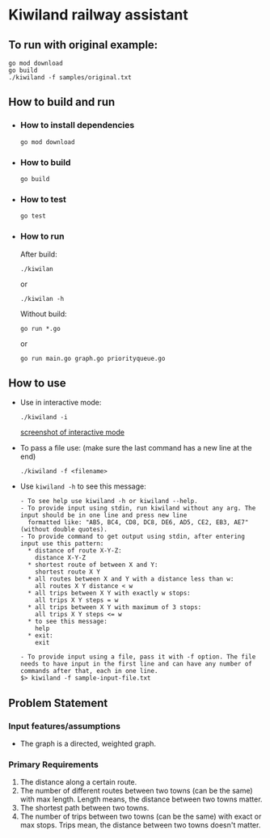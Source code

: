 # Kiwiland railway assistant
## To run with original example:
```
go mod download
go build
./kiwiland -f samples/original.txt
```

## How to build and run
- ### How to install dependencies
  ```
  go mod download
  ```

- ### How to build
  ```
  go build
  ```
- ### How to test
  ```
  go test
  ```
- ### How to run
  After build:
  ```
  ./kiwilan
  ```
  or 
  ```
  ./kiwilan -h
  ```
  Without build:
  ```
  go run *.go
  ```
  or 
  ```
  go run main.go graph.go priorityqueue.go
  ```

## How to use
- Use in interactive mode:
  ```
  ./kiwiland -i
  ```
  [screenshot of interactive mode](https://raw.githubusercontent.com/VahidMostofi/kiwiland/master/kiwkiland.png)
- To pass a file use: (make sure the last command has a new line at the end)
  ```
  ./kiwiland -f <filename>
  ```

- Use `kiwiland -h` to see this message:
  ```
  - To see help use kiwiland -h or kiwiland --help.
  - To provide input using stdin, run kiwiland without any arg. The input should be in one line and press new line
    formatted like: "AB5, BC4, CD8, DC8, DE6, AD5, CE2, EB3, AE7" (without double quotes).
  - To provide command to get output using stdin, after entering input use this pattern:
    * distance of route X-Y-Z:
      distance X-Y-Z
    * shortest route of between X and Y:
      shortest route X Y
    * all routes between X and Y with a distance less than w:
      all routes X Y distance < w
    * all trips between X Y with exactly w stops:
      all trips X Y steps = w
    * all trips between X Y with maximum of 3 stops:
      all trips X Y steps <= w 
    * to see this message:
      help
    * exit:
      exit

  - To provide input using a file, pass it with -f option. The file needs to have input in the first line and can have any number of commands after that, each in one line.
  $> kiwiland -f sample-input-file.txt
  ```

## Problem Statement
### Input features/assumptions
 - The graph is a directed, weighted graph.

### Primary Requirements
 1. The distance along a certain route.
 2. The number of different routes between two towns (can be the same) with max length. Length means, the distance between two towns matter.
 3. The shortest path between two towns.
 4. The number of trips between two towns (can be the same) with exact or max stops.
    Trips mean, the distance between two towns doesn't matter.
